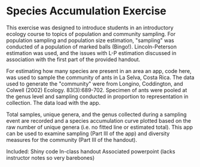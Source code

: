 # Species Accumulation Exercise
This exercise was designed to introduce students in an introductory ecology course to topics of population and community sampling. For population sampling and population size estimation, "sampling" was conducted of a population of marked balls (Bingo!). Lincoln-Peterson estimation was used, and the issues with L-P estimation discussed in association with the first part of the provided handout. 

For estimating how many species are present in an area an app, code here, was used to sample the community of ants in La Selva, Costa Rica. The data used to generate the "community" were from Longino, Coddington, and Colwell (2002) Ecology. 83(3):689-702. Specimen of ants were pooled at the genus level and sampling conducted in proportion to representation in collection. The data load with the app. 

Total samples, unique genera, and the genus collected during a sampling event are recorded and a species accumulation curve plotted based on the raw number of unique genera (i.e. no fitted line or estimated total). This app can be used to examine sampling (Part III of the app) and diversity measures for the community (Part III of the handout).

Included:
Shiny code
In-class handout
Associated powerpoint (lacks instructor notes so very barebones)
